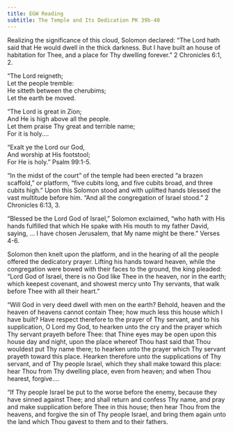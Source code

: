 ```yaml
---
title: EGW Reading
subtitle: The Temple and Its Dedication PK 39b-40
---
```


Realizing the significance of this cloud, Solomon declared: “The Lord hath said that He would dwell in the thick darkness. But I have built an house of habitation for Thee, and a place for Thy dwelling forever.” 2 Chronicles 6:1, 2.

“The Lord reigneth;\
Let the people tremble:\
He sitteth between the cherubims;\
Let the earth be moved.

“The Lord is great in Zion;\
And He is high above all the people.\
Let them praise Thy great and terrible name;\
For it is holy....

“Exalt ye the Lord our God,\
And worship at His footstool;\
For He is holy.” Psalm 99:1-5.

“In the midst of the court” of the temple had been erected “a brazen scaffold,” or platform, “five cubits long, and five cubits broad, and three cubits high.” Upon this Solomon stood and with uplifted hands blessed the vast multitude before him. “And all the congregation of Israel stood.” 2 Chronicles 6:13, 3.

“Blessed be the Lord God of Israel,” Solomon exclaimed, “who hath with His hands fulfilled that which He spake with His mouth to my father David, saying, ... I have chosen Jerusalem, that My name might be there.” Verses 4-6.

Solomon then knelt upon the platform, and in the hearing of all the people offered the dedicatory prayer. Lifting his hands toward heaven, while the congregation were bowed with their faces to the ground, the king pleaded: “Lord God of Israel, there is no God like Thee in the heaven, nor in the earth; which keepest covenant, and showest mercy unto Thy servants, that walk before Thee with all their heart.”

“Will God in very deed dwell with men on the earth? Behold, heaven and the heaven of heavens cannot contain Thee; how much less this house which I have built? Have respect therefore to the prayer of Thy servant, and to his supplication, O Lord my God, to hearken unto the cry and the prayer which Thy servant prayeth before Thee: that Thine eyes may be open upon this house day and night, upon the place whereof Thou hast said that Thou wouldest put Thy name there; to hearken unto the prayer which Thy servant prayeth toward this place. Hearken therefore unto the supplications of Thy servant, and of Thy people Israel, which they shall make toward this place: hear Thou from Thy dwelling place, even from heaven; and when Thou hearest, forgive....

“If Thy people Israel be put to the worse before the enemy, because they have sinned against Thee; and shall return and confess Thy name, and pray and make supplication before Thee in this house; then hear Thou from the heavens, and forgive the sin of Thy people Israel, and bring them again unto the land which Thou gavest to them and to their fathers.